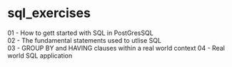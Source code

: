 # sql_exercises

01 - How to gett started with SQL in PostGresSQL  
02 - The fundamental statements used to utlise SQL  
03 - GROUP BY and HAVING clauses within a real world context
04 - Real world SQL application
